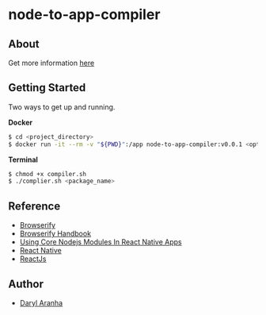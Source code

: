 # node-to-app-compiler

## About

Get more information [here]()

## Getting Started

Two ways to get up and running.

**Docker**

```sh
$ cd <project_directory>
$ docker run -it --rm -v "${PWD}":/app node-to-app-compiler:v0.0.1 <option> <package_name>
```

**Terminal**

```sh
$ chmod +x compiler.sh
$ ./complier.sh <package_name>
```

## Reference

- [Browserify](https://browserify.org/)
- [Browserify Handbook](https://github.com/browserify/browserify-handbook)
- [Using Core Nodejs Modules In React Native Apps](https://hackernoon.com/using-core-node-js-modules-in-react-native-apps-64acd4d07140)
- [React Native](https://reactnative.dev/)
- [ReactJs](https://reactjs.org/)

## Author

- [Daryl Aranha](https://github.com/DarylAranha)
